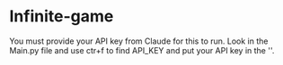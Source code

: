 # Infinite-game
You must provide your API key from Claude for this to run. 
Look in the Main.py file and use ctr+f to find API_KEY and put your API key in the ''.
